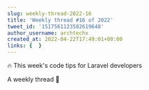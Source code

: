 ```yaml
---
slug: weekly-thread-2022-16
title: 'Weekly thread #16 of 2022'
tweet_id: '1517561123582619648'
author_username: archtechx
created_at: 2022-04-22T17:49:01+00:00
links: {  }
---
```

🔥 This week's code tips for Laravel developers

A weekly thread 🧵